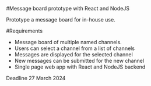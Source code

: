 #Message board prototype with React and NodeJS

Prototype a message board for in-house use.

#Requirements

- Message board of multiple named channels.
- Users can select a channel from a list of channels
- Messages are displayed for the selected channel
- New messages can be submitted for the new channel
- Single page web app with React and NodeJS backend

Deadline 27 March 2024
